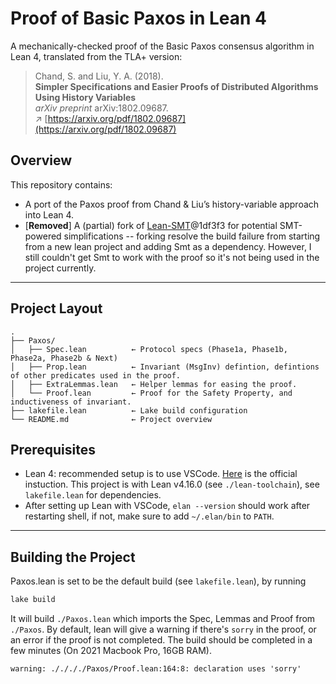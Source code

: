 # Proof of Basic Paxos in Lean 4

A mechanically-checked proof of the Basic Paxos consensus algorithm in Lean 4, translated from the TLA+ version:

> Chand, S. and Liu, Y. A. (2018).  
> **Simpler Specifications and Easier Proofs of Distributed Algorithms Using History Variables**  
> _arXiv preprint_ arXiv:1802.09687.  
> ↗︎ [https://arxiv.org/pdf/1802.09687](https://arxiv.org/pdf/1802.09687)

## Overview

This repository contains:

- A port of the Paxos proof from Chand & Liu’s history-variable approach into Lean 4.  
- \[**Removed**\] A (partial) fork of [Lean-SMT](https://github.com/ufmg-smite/lean-smt)@1df3f3 for potential SMT-powered simplifications -- forking resolve the build failure from starting from a new lean project and adding Smt as a dependency. However, I still couldn't get Smt to work with the proof so it's not being used in the project currently.

---

## Project Layout

```
.
├── Paxos/                 
│   ├── Spec.lean          ← Protocol specs (Phase1a, Phase1b, Phase2a, Phase2b & Next)
│   ├── Prop.lean          ← Invariant (MsgInv) defintion, defintions of other predicates used in the proof.
│   ├── ExtraLemmas.lean   ← Helper lemmas for easing the proof.
│   └── Proof.lean         ← Proof for the Safety Property, and inductiveness of invariant.
├── lakefile.lean          ← Lake build configuration
└── README.md              ← Project overview
```

## Prerequisites

- Lean 4: recommended setup is to use VSCode. [Here](https://leanprover-community.github.io/get_started.html) is the official instuction. This project is with Lean v4.16.0 (see `./lean-toolchain`), see `lakefile.lean` for dependencies.
- After setting up Lean with VSCode, `elan --version` should work after restarting shell, if not, make sure to add `~/.elan/bin` to `PATH`.

---

## Building the Project

Paxos.lean is set to be the default build (see `lakefile.lean`), by running

```bash
lake build
```

It will build `./Paxos.lean` which imports the Spec, Lemmas and Proof from `./Paxos`. By default, lean will give a warning if there's `sorry` in the proof, or an error if the proof is not completed. The build should be completed in a few minutes (On 2021 Macbook Pro, 16GB RAM).

```
warning: ././././Paxos/Proof.lean:164:8: declaration uses 'sorry'
```